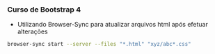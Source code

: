 ### Curso de Bootstrap 4

- Utilizando Browser-Sync para atualizar arquivos html após efetuar alterações

```bash
browser-sync start --server --files "*.html" "xyz/abc*.css"
```
